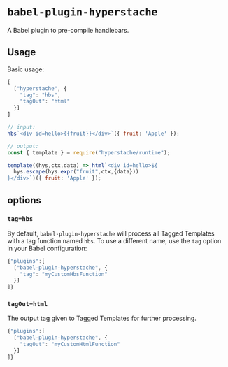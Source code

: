 # `babel-plugin-hyperstache`

A Babel plugin to pre-compile handlebars.

## Usage

Basic usage:

```js
[
  ["hyperstache", {
    "tag": "hbs",
    "tagOut": "html"
  }]
]
```

```js
// input:
hbs`<div id=hello>{{fruit}}</div>`({ fruit: 'Apple' });

// output:
const { template } = require("hyperstache/runtime");

template((hys,ctx,data) => html`<div id=hello>${
  hys.escape(hys.expr("fruit",ctx,{data}))
}</div>`)({ fruit: 'Apple' });
```

## options

### `tag=hbs`

By default, `babel-plugin-hyperstache` will process all Tagged Templates with a tag function named `hbs`. To use a different name, use the `tag` option in your Babel configuration:

```js
{"plugins":[
  ["babel-plugin-hyperstache", {
    "tag": "myCustomHbsFunction"
  }]
]}
```

### `tagOut=html`

The output tag given to Tagged Templates for further processing.

```js
{"plugins":[
  ["babel-plugin-hyperstache", {
    "tagOut": "myCustomHtmlFunction"
  }]
]}
```
